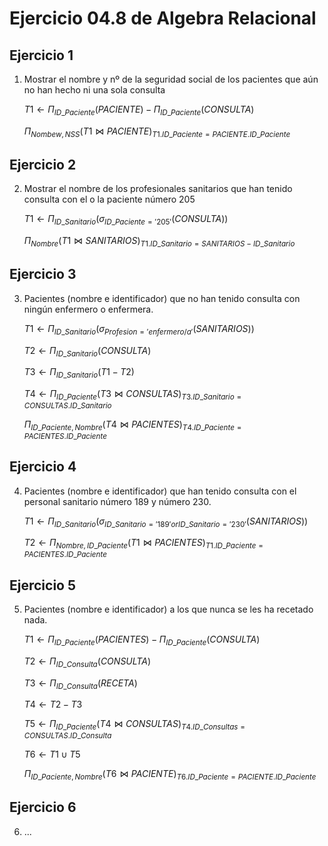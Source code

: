 # Ejercicio 04.8 de Algebra Relacional

## Ejercicio 1

1. Mostrar el nombre y nº de la seguridad social de los pacientes que aún no han hecho ni una sola consulta

    $T1 \leftarrow \Pi_{ID\_Paciente} \left(PACIENTE\right) - \Pi_{ID\_Paciente} \left(CONSULTA\right)$

    $\Pi_{Nombew, NSS} \left(T1 \bowtie PACIENTE\right)_{T1.ID\_Paciente = PACIENTE.ID\_Paciente}$


## Ejercicio 2

2. Mostrar el nombre de los profesionales sanitarios que han tenido consulta con el o la paciente número 205

    $T1 \leftarrow \Pi_{ID\_Sanitario} \left(\sigma_{ID\_Paciente = '205'} (CONSULTA)\right)$

    $\Pi_{Nombre} \left(T1 \bowtie SANITARIOS\right)_{T1.ID\_Sanitario = SANITARIOS-ID\_Sanitario}$


## Ejercicio 3

3. Pacientes (nombre e identificador) que no han tenido consulta con ningún enfermero o enfermera.

    $T1 \leftarrow \Pi_{ID\_Sanitario} \left(\sigma_{Profesion = 'enfermero/a'} (SANITARIOS)\right)$

    $T2 \leftarrow \Pi_{ID\_Sanitario} \left(CONSULTA\right)$

    $T3 \leftarrow \Pi_{ID\_Sanitario} \left(T1 - T2\right)$
    <!-- No son enfermeros, pero si han tenido consulta. -->
    
    $T4 \leftarrow \Pi_{ID\_Paciente} \left(T3 \bowtie CONSULTAS\right)_{T3.ID\_Sanitario = CONSULTAS.ID\_Sanitario}$

    $\Pi_{ID\_Paciente, Nombre} \left(T4 \bowtie PACIENTES\right)_{T4.ID\_Paciente = PACIENTES.ID\_Paciente}$


## Ejercicio 4

4. Pacientes (nombre e identificador) que han tenido consulta con el personal sanitario número 189 y número 230.

    $T1 \leftarrow \Pi_{ID\_Sanitario} \left(\sigma_{ID\_Sanitario = '189' or ID\_Sanitario = '230'} (SANITARIOS)\right)$

    $T2 \leftarrow \Pi_{Nombre, ID\_Paciente} \left(T1 \bowtie PACIENTES\right)_{T1.ID\_Paciente = PACIENTES.ID\_Paciente}$


## Ejercicio 5
5. Pacientes (nombre e identificador) a los que nunca se les ha recetado nada.

    $T1 \leftarrow \Pi_{ID\_Paciente} \left(PACIENTES\right) - \Pi_{ID\_Paciente} \left(CONSULTA\right)$

    $T2 \leftarrow \Pi_{ID\_Consulta} \left(CONSULTA\right)$

    $T3 \leftarrow \Pi_{ID\_Consulta} \left(RECETA\right)$

    $T4 \leftarrow T2 - T3$ <!-- Consultas SIN Receta -->

    $T5 \leftarrow \Pi_{ID\_Paciente} \left(T4 \bowtie CONSULTAS\right)_{T4.ID\_Consultas = CONSULTAS.ID\_Consulta}$

    $T6 \leftarrow T1 \cup T5$

    $\Pi_{ID\_Paciente, Nombre} \left(T6 \bowtie PACIENTE\right)_{T6.ID\_Paciente = PACIENTE.ID\_Paciente}$


## Ejercicio 6
6. ...
    
